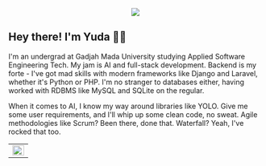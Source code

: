 <p align="center">
    <img src="https://github.com/halfrost/halfrost/blob/master/icons/header_white_.png">
</p>

<h2> Hey there! I'm Yuda 👋🏼</h2>

I'm an undergrad at Gadjah Mada University studying Applied Software Engineering Tech. My jam is AI and full-stack development. Backend is my forte - I've got mad skills with modern frameworks like Django and Laravel, whether it's Python or PHP. I'm no stranger to databases either, having worked with RDBMS like MySQL and SQLite on the regular.

When it comes to AI, I know my way around libraries like YOLO. Give me some user requirements, and I'll whip up some clean code, no sweat. Agile methodologies like Scrum? Been there, done that. Waterfall? Yeah, I've rocked that too.


<table><tr>

<td valign="top" width="100%">

<img src="https://github-readme-stats.vercel.app/api/top-langs/?username=yudamhndra&hide_border=true&layout=compact&theme=dark&hide=css,scss,html,makefile&exclude_repo=website,anonychun.github.io" align="left" style="width: 100%" />

</td></tr></table>

<!--
**yudamhndra/yudamhndra** is a ✨ _special_ ✨ repository because its `README.md` (this file) appears on your GitHub profile.

Here are some ideas to get you started:

- 🔭 I’m currently working on ...
- 🌱 I’m currently learning ...
- 👯 I’m looking to collaborate on ...
- 🤔 I’m looking for help with ...
- 💬 Ask me about ...
- 📫 How to reach me: ...
- 😄 Pronouns: ...
- ⚡ Fun fact: ...
-->
